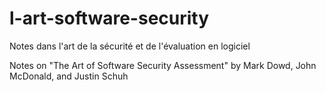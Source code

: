 # l-art-software-security
Notes dans l'art de la sécurité et de l'évaluation en logiciel


Notes on "The Art of Software Security Assessment" by Mark Dowd, John McDonald, and Justin Schuh
